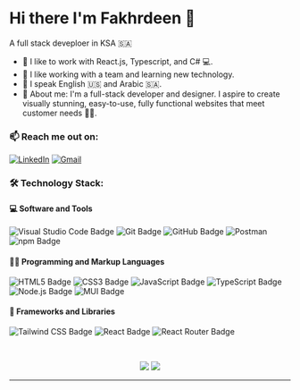 # Hi there I'm Fakhrdeen 👋
A full stack deveploer in KSA 🇸🇦
+ 👾 I like to work with React.js, Typescript, and C# 💻.
+ 🤝 I like working with a team and learning new technology.
+ 💬 I speak English 🇺🇸 and Arabic 🇸🇦.
+ 🤖 About me: I'm a full-stack developer and designer. I aspire to create visually stunning, easy-to-use, fully functional websites that meet customer needs 💪💪.

 ### 📫 Reach me out on:
[![LinkedIn](https://img.shields.io/badge/LinkedIn-0077B5?style=for-the-badge&logo=linkedin&logoColor=white)](https://www.linkedin.com/in/fakhrdeenalfallatah/)
[![Gmail](https://img.shields.io/badge/Gmail-D14836?style=for-the-badge&logo=gmail&logoColor=white)](mailto:fakhraldeen18@gmail.com)

### 🛠️ Technology Stack:

#### 💻 Software and Tools

![Visual Studio Code Badge](https://img.shields.io/badge/Visual_Studio_Code-0078D4?style=for-the-badge&logo=visual%20studio%20code&logoColor=white)
![Git Badge](https://img.shields.io/badge/GIT-E44C30?style=for-the-badge&logo=git&logoColor=white)
![GitHub Badge](https://img.shields.io/badge/GitHub-100000?style=for-the-badge&logo=github&logoColor=white)
![Postman](https://img.shields.io/badge/Postman-FF6C37?style=for-the-badge&logo=postman&logoColor=white)
![npm Badge](https://img.shields.io/badge/npm-CB3837?style=for-the-badge&logo=npm&logoColor=white)

#### 👨‍💻 Programming and Markup Languages

![HTML5 Badge](https://img.shields.io/badge/HTML-239120?style=for-the-badge&logo=html5&logoColor=white)
![CSS3 Badge](https://img.shields.io/badge/CSS-239120?&style=for-the-badge&logo=css3&logoColor=white)
![JavaScript Badge](https://img.shields.io/badge/JavaScript-F7DF1E?style=for-the-badge&logo=JavaScript&logoColor=white)
![TypeScript Badge](https://img.shields.io/badge/TypeScript-007ACC?style=for-the-badge&logo=typescript&logoColor=white)
![Node.js Badge](https://img.shields.io/badge/Node.js-43853D?style=for-the-badge&logo=node.js&logoColor=white)
![MUI Badge](https://img.shields.io/badge/Material--UI-0081CB?style=for-the-badge&logo=material-ui&logoColor=white)

#### 🧰 Frameworks and Libraries

![Tailwind CSS Badge](https://img.shields.io/badge/Tailwind_CSS-38B2AC?style=for-the-badge&logo=tailwind-css&logoColor=white)
![React Badge](https://img.shields.io/badge/React-20232A?style=for-the-badge&logo=react&logoColor=61DAFB)
![React Router Badge](https://img.shields.io/badge/React_Router-CA4245?style=for-the-badge&logo=react-router&logoColor=white)

<br />

<p align = "center">
  <img  src = "https://github-readme-stats.vercel.app/api?username=fakhraldeen18&show_icons=true&theme=radical&line_height=27">
  <img src = "https://github-readme-stats.vercel.app/api/top-langs/?username=fakhraldeen18&hide=html,css,java,shaderlab,kotlin,hlsl&theme=radical">
</p>
<hr>
